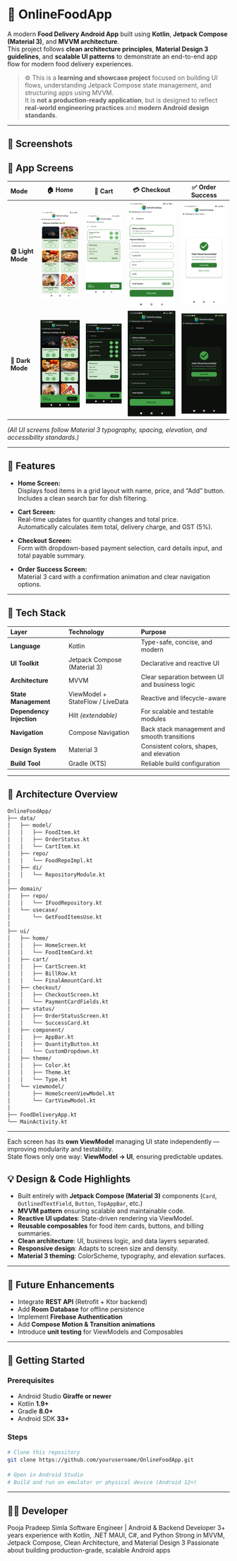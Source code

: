 # 🍔 OnlineFoodApp

A modern **Food Delivery Android App** built using **Kotlin**, **Jetpack Compose (Material 3)**, and **MVVM architecture**.  
This project follows **clean architecture principles**, **Material Design 3 guidelines**, and **scalable UI patterns** to demonstrate an end-to-end app flow for modern food delivery experiences.

> ⚙️ This is a **learning and showcase project** focused on building UI flows, understanding Jetpack Compose state management, and structuring apps using MVVM.  
> It is **not a production-ready application**, but is designed to reflect **real-world engineering practices** and **modern Android design standards**.

---

## 📱 Screenshots

## 📱 App Screens

| Mode | 🏠 Home | 🛒 Cart | 💳 Checkout | ✅ Order Success |
|:------|:------:|:------:|:------------:|:----------------:|
| **🌞 Light Mode** | <img src="appscreens/lightmode/HomeScreen.png" width="220"/> | <img src="appscreens/lightmode/CartScreen.png" width="220"/> | <img src="appscreens/lightmode/CheckoutScreen.png" width="220"/> | <img src="appscreens/lightmode/StatusScreen.png" width="220"/> |
| **🌙 Dark Mode** | <img src="appscreens/darkmode/HomeScreen.png" width="220"/> | <img src="appscreens/darkmode/CartScreen.png" width="220"/> | <img src="appscreens/darkmode/CheckoutScreen.png" width="220"/> | <img src="appscreens/darkmode/StatusScreen.png" width="220"/> |


*(All UI screens follow Material 3 typography, spacing, elevation, and accessibility standards.)*

---

## 🎯 Features

- **Home Screen:**  
  Displays food items in a grid layout with name, price, and “Add” button.  
  Includes a clean search bar for dish filtering.

- **Cart Screen:**  
  Real-time updates for quantity changes and total price.  
  Automatically calculates item total, delivery charge, and GST (5%).

- **Checkout Screen:**  
  Form with dropdown-based payment selection, card details input, and total payable summary.

- **Order Success Screen:**  
  Material 3 card with a confirmation animation and clear navigation options.

---

## 🧩 Tech Stack

| Layer | Technology | Purpose |
|:------|:------------|:--------|
| **Language** | Kotlin | Type-safe, concise, and modern |
| **UI Toolkit** | Jetpack Compose (Material 3) | Declarative and reactive UI |
| **Architecture** | MVVM | Clear separation between UI and business logic |
| **State Management** | ViewModel + StateFlow / LiveData | Reactive and lifecycle-aware |
| **Dependency Injection** | Hilt *(extendable)* | For scalable and testable modules |
| **Navigation** | Compose Navigation | Back stack management and smooth transitions |
| **Design System** | Material 3 | Consistent colors, shapes, and elevation |
| **Build Tool** | Gradle (KTS) | Reliable build configuration |

---

## 🧠 Architecture Overview

```text
OnlineFoodApp/
├── data/
│   ├── model/
│   │   ├── FoodItem.kt
│   │   ├── OrderStatus.kt
│   │   └── CartItem.kt
│   ├── repo/
│   │   └── FoodRepoImpl.kt
│   ├── di/
│   │   └── RepositoryModule.kt
│
├── domain/
│   ├── repo/
│   │   └── IFoodRepository.kt
│   └── usecase/
│       └── GetFoodItemsUse.kt
│
├── ui/
│   ├── home/
│   │   ├── HomeScreen.kt
│   │   └── FoodItemCard.kt
│   ├── cart/
│   │   ├── CartScreen.kt
│   │   ├── BillRow.kt
│   │   └── FinalAmountCard.kt
│   ├── checkout/
│   │   ├── CheckoutScreen.kt
│   │   └── PaymentCardFields.kt
│   ├── status/
│   │   ├── OrderStatusScreen.kt
│   │   └── SuccessCard.kt
│   ├── component/
│   │   ├── AppBar.kt
│   │   ├── QuantityButton.kt
│   │   └── CustomDropdown.kt
│   ├── theme/
│   │   ├── Color.kt
│   │   ├── Theme.kt
│   │   └── Type.kt
│   └── viewmodel/
│       ├── HomeScreenViewModel.kt
│       └── CartViewModel.kt
│
├── FoodDeliveryApp.kt
└── MainActivity.kt

```
---

Each screen has its **own ViewModel** managing UI state independently — improving modularity and testability.  
State flows only one way: **ViewModel → UI**, ensuring predictable updates.


## 💡 Design & Code Highlights

- Built entirely with **Jetpack Compose (Material 3)** components (`Card`, `OutlinedTextField`, `Button`, `TopAppBar`, etc.)
- **MVVM pattern** ensuring scalable and maintainable code.
- **Reactive UI updates**: State-driven rendering via ViewModel.
- **Reusable composables** for food item cards, buttons, and billing summaries.
- **Clean architecture**: UI, business logic, and data layers separated.
- **Responsive design**: Adapts to screen size and density.
- **Material 3 theming**: ColorScheme, typography, and elevation surfaces.

---

## 🧪 Future Enhancements

- Integrate **REST API** (Retrofit + Ktor backend)
- Add **Room Database** for offline persistence
- Implement **Firebase Authentication**
- Add **Compose Motion & Transition animations**
- Introduce **unit testing** for ViewModels and Composables

---

## 🚀 Getting Started

### Prerequisites
- Android Studio **Giraffe or newer**
- Kotlin **1.9+**
- Gradle **8.0+**
- Android SDK **33+**

### Steps

```bash
# Clone this repository
git clone https://github.com/yourusername/OnlineFoodApp.git

# Open in Android Studio
# Build and run on emulator or physical device (Android 12+)
```

---

## 👩‍💻 Developer

Pooja Pradeep Simla
Software Engineer | Android & Backend Developer
3+ years experience with Kotlin, .NET MAUI, C#, and Python
Strong in MVVM, Jetpack Compose, Clean Architecture, and Material Design 3
Passionate about building production-grade, scalable Android apps

